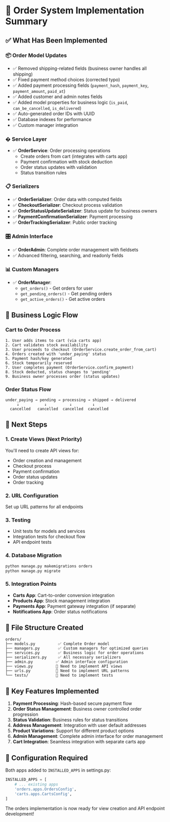 # 🛒 Order System Implementation Summary

## ✅ What Has Been Implemented

### 📦 **Order Model Updates**
- ✅ Removed shipping-related fields (business owner handles all shipping)
- ✅ Fixed payment method choices (corrected typo)
- ✅ Added payment processing fields (`payment_hash`, `payment_key`, `payment_amount`, `paid_at`)
- ✅ Added customer and admin notes fields
- ✅ Added model properties for business logic (`is_paid`, `can_be_cancelled`, `is_delivered`)
- ✅ Auto-generated order IDs with UUID
- ✅ Database indexes for performance
- ✅ Custom manager integration

### � **Service Layer**
- ✅ **OrderService**: Order processing operations
  - Create orders from cart (integrates with carts app)
  - Payment confirmation with stock deduction
  - Order status updates with validation
  - Status transition rules

### 📋 **Serializers**
- ✅ **OrderSerializer**: Order data with computed fields
- ✅ **CheckoutSerializer**: Checkout process validation
- ✅ **OrderStatusUpdateSerializer**: Status update for business owners
- ✅ **PaymentConfirmationSerializer**: Payment processing
- ✅ **OrderTrackingSerializer**: Public order tracking

### 🎛️ **Admin Interface**
- ✅ **OrderAdmin**: Complete order management with fieldsets
- ✅ Advanced filtering, searching, and readonly fields

### 📊 **Custom Managers**
- ✅ **OrderManager**: 
  - `get_orders()` - Get orders for user
  - `get_pending_orders()` - Get pending orders
  - `get_active_orders()` - Get active orders

## 🔄 **Business Logic Flow**

### **Cart to Order Process**
```
1. User adds items to cart (via carts app)
2. Cart validates stock availability
3. User proceeds to checkout (OrderService.create_order_from_cart)
4. Orders created with 'under_paying' status
5. Payment hash/key generated
6. Stock temporarily reserved
7. User completes payment (OrderService.confirm_payment)
8. Stock deducted, status changes to 'pending'
9. Business owner processes order (status updates)
```

### **Order Status Flow**
```
under_paying → pending → processing → shipped → delivered
     ↓           ↓          ↓         ↓
  cancelled   cancelled  cancelled  cancelled
```

## 🚀 **Next Steps**

### **1. Create Views (Next Priority)**
You'll need to create API views for:
- Order creation and management
- Checkout process
- Payment confirmation
- Order status updates
- Order tracking

### **2. URL Configuration**
Set up URL patterns for all endpoints

### **3. Testing**
- Unit tests for models and services
- Integration tests for checkout flow
- API endpoint tests

### **4. Database Migration**
```bash
python manage.py makemigrations orders
python manage.py migrate
```

### **5. Integration Points**
- **Carts App**: Cart-to-order conversion integration
- **Products App**: Stock management integration
- **Payments App**: Payment gateway integration (if separate)
- **Notifications App**: Order status notifications

## 📁 **File Structure Created**

```
orders/
├── models.py          ✅ Complete Order model
├── managers.py        ✅ Custom managers for optimized queries
├── services.py        ✅ Business logic for order operations
├── serializers.py     ✅ All necessary serializers
├── admin.py          ✅ Admin interface configuration
├── views.py          🔄 Need to implement API views
├── urls.py           🔄 Need to implement URL patterns
└── tests/            🔄 Need to implement tests
```

## 🎯 **Key Features Implemented**

1. **Payment Processing**: Hash-based secure payment flow
2. **Order Status Management**: Business owner controlled order progression
3. **Status Validation**: Business rules for status transitions
4. **Address Management**: Integration with user default addresses
5. **Product Variations**: Support for different product options
6. **Admin Management**: Complete admin interface for order management
7. **Cart Integration**: Seamless integration with separate carts app

## 🔧 **Configuration Required**

Both apps added to `INSTALLED_APPS` in settings.py:
```python
INSTALLED_APPS = [
    # ... existing apps
    'orders.apps.OrdersConfig',
    'carts.apps.CartsConfig',
]
```

The orders implementation is now ready for view creation and API endpoint development!
